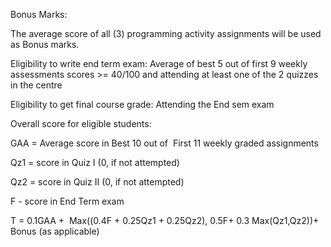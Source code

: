 Bonus Marks:

The average score of all (3) programming activity assignments will be used as Bonus marks.

Eligibility to write end term exam: Average of best 5 out of first 9 weekly assessments scores >= 40/100 and attending at least one of the 2 quizzes in the centre

Eligibility to get final course grade: Attending the End sem exam 

Overall score for eligible students:

GAA = Average score in Best 10 out of  First 11 weekly graded assignments

Qz1 = score in Quiz I (0, if not attempted)

Qz2 = score in Quiz II (0, if not attempted)

F - score in End Term exam

T = 0.1GAA +  Max((0.4F + 0.25Qz1 + 0.25Qz2), 0.5F+ 0.3 Max(Qz1,Qz2))+ Bonus (as applicable)
